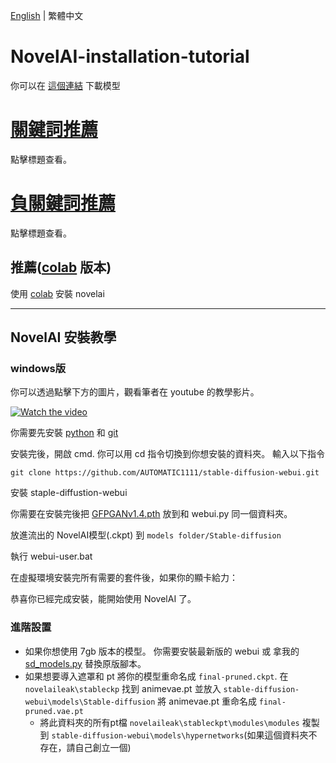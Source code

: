 [English](README.md) | 繁體中文
# NovelAI-installation-tutorial
你可以在 [這個連結](https://cloudflare-ipfs.com/ipfs/bafybeicpamreyp2bsocyk3hpxr7ixb2g2rnrequub3j2ahrkdxbvfbvjc4/model.ckpt) 下載模型
# [關鍵詞推薦](spell/spell_word_suggest.md)
點擊標題查看。
# [負關鍵詞推薦](spell/negative_prompt.md)
點擊標題查看。

## 推薦([colab](https://github.com/JingShing/novelai-colab-ver) 版本)
使用 [colab](https://github.com/JingShing/novelai-colab-ver) 安裝 novelai

---

## NovelAI 安裝教學

### windows版

你可以透過點擊下方的圖片，觀看筆者在 youtube 的教學影片。

<a href="http://www.youtube.com/watch?feature=player_embedded&v=8iz598BXTlg" target="_blank">
 <img src="http://img.youtube.com/vi/8iz598BXTlg/mqdefault.jpg" alt="Watch the video"/>
</a>

你需要先安裝 [python](https://www.python.org/downloads/release/python-3107/) 和 [git](https://git-scm.com/download/win)

安裝完後，開啟 cmd.
你可以用 cd 指令切換到你想安裝的資料夾。
輸入以下指令
```
git clone https://github.com/AUTOMATIC1111/stable-diffusion-webui.git
```
安裝 staple-diffustion-webui

你需要在安裝完後把 [GFPGANv1.4.pth](https://github.com/TencentARC/GFPGAN/releases/download/v1.3.0/GFPGANv1.4.pth) 放到和 webui.py 同一個資料夾。

放進流出的 NovelAI模型(.ckpt) 到 ```models folder/Stable-diffusion```

執行 webui-user.bat

在虛擬環境安裝完所有需要的套件後，如果你的顯卡給力：

恭喜你已經完成安裝，能開始使用 NovelAI 了。

### 進階設置
* 如果你想使用 7gb 版本的模型。 你需要安裝最新版的 webui 或 拿我的 [sd_models.py](modules/sd_models.py) 替換原版腳本。
* 如果想要導入遮罩和 pt 將你的模型重命名成 ```final-pruned.ckpt```. 在 ```novelaileak\stableckp``` 找到 animevae.pt 並放入 ```stable-diffusion-webui\models\Stable-diffusion``` 將 animevae.pt 重命名成 ```final-pruned.vae.pt```
  * 將此資料夾的所有pt檔 ```novelaileak\stableckpt\modules\modules``` 複製到 ```stable-diffusion-webui\models\hypernetworks```(如果這個資料夾不存在，請自己創立一個)
